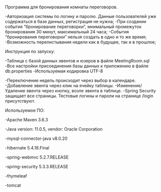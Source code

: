 Программа для бронирования комнаты переговоров.

-Авторизация системы по логину и паролю. Данные пользователей уже содержаться в базе данных, регистрация не нужна;
-При создании события “бронирование переговорки”, мнимальный промежуток бронирования 30 минут, максимальный 24 часа;
-События “бронирования переговорки” нельзя создать в одно и то же время;
-Возможность перелистывания недели как в будущее, так и в прошлое;



Инструкция по запуску:

-Таблица с базой данных эвентов и юзеров в файле MeetingRoom.sql
-Все настройки присоединения базы данных к приложению в файле db.properties
-Используемая кодировка UTF-8

-Переключение недель происходит через выбор в календаре.
-Добавление эвента через клик на ячейку таблицы.
-Изменение/Удаление эвента через кнопку, возле эвента в таблице.
-Spring Security защищает все страницы. Тестовые логины и пароли на странице /login присутствуют.




Используемое ПО:

-Apache Maven 3.6.3

-Java version: 11.0.5, vendor: Oracle Corporation 

-mysql-connector-java v8.0.20

-hibernate 5.4.18.Final

-spring-webmvc 5.2.7.RELEASE

-spring-security 5.3.3.RELEASE

-thymeleaf

-tomcat
